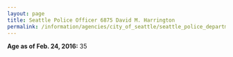 ```yaml
---
layout: page
title: Seattle Police Officer 6875 David M. Harrington
permalink: /information/agencies/city_of_seattle/seattle_police_department/copbook/6875/
---
```


**Age as of Feb. 24, 2016:** 35
